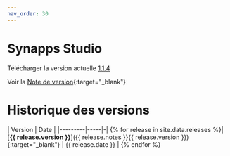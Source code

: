 ```yaml
---
nav_order: 30
---
```


# Synapps Studio

Télécharger la version actuelle [1.1.4](https://github.com/witsa/synapps/releases/download/1.1.4/synapps-studio-setup.zip)

Voir la [Note de version](./notes/1.1.4){:target="_blank"}

# Historique des versions

| Version | Date |
|---------|-----|-|
{% for release in site.data.releases %}| [**{{ release.version }}**]({{ release.notes }}{{ release.version }}){:target="_blank"} | {{ release.date }} |
{% endfor %}
